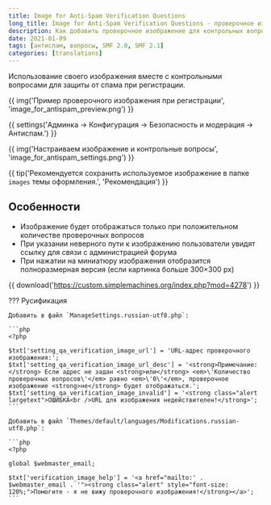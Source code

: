 ```yaml
---
title: Image for Anti-Spam Verification Questions
long_title: Image for Anti-Spam Verification Questions - проверочное изображение при регистрации
description: Как добавить проверочное изображение для контрольных вопросов при регистрации на форуме SMF?
date: 2021-01-09
tags: [антиспам, вопросы, SMF 2.0, SMF 2.1]
categories: [translations]
---
```


Использование своего изображения вместе с контрольными вопросами для защиты от спама при регистрации.

<!-- more -->

{{ img('Пример проверочного изображения при регистрации', 'image_for_antispam_preview.png') }}

{{ settings('Админка → Конфигурация → Безопасность и модерация → Антиспам.') }}

{{ img('Настраиваем изображение и контрольные вопросы', 'image_for_antispam_settings.png') }}

{{ tip('Рекомендуется сохранить используемое изображение в папке `images` темы оформления.', 'Рекомендация') }}

## Особенности

- Изображение будет отображаться только при положительном количестве проверочных вопросов
- При указании неверного пути к изображению пользователи увидят ссылку для связи с администрацией форума
- При нажатии на миниатюру изображения отобразится полноразмерная версия (если картинка больше 300×300 px)

{{ download('https://custom.simplemachines.org/index.php?mod=4278') }}

??? Русификация

    Добавить в файл `ManageSettings.russian-utf8.php`:

    ```php
    <?php

    $txt['setting_qa_verification_image_url'] = 'URL-адрес проверочного изображения:';
    $txt['setting_qa_verification_image_url_desc'] = '<strong>Примечание:</strong> Если адрес не задан <strong>или</strong> <em>\'Количество проверочных вопросов\'</em> равно <em>\'0\'</em>, проверочное изображение <strong>не</strong> будет отображаться.';
    $txt['setting_qa_verification_image_invalid'] = '<strong class="alert largetext">ОШИБКА<br />URL для изображения недействителен!</strong>';
    ```

    Добавить в файл `Themes/default/languages/Modifications.russian-utf8.php`:

    ```php
    <?php

    global $webmaster_email;

    $txt['verification_image_help'] = '<a href="mailto:' . $webmaster_email . '"><strong class="alert" style="font-size: 120%;">Помогите - я не вижу проверочного изображения!</strong></a>';
    ```
